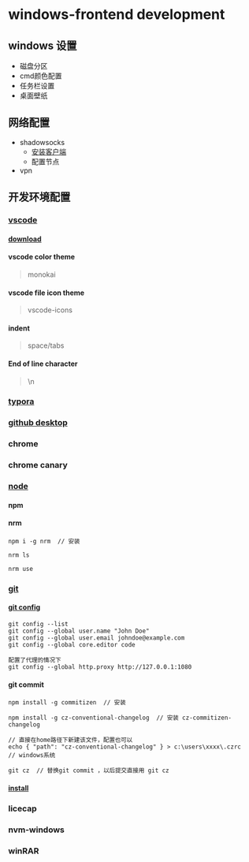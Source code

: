 # windows-frontend development
## windows 设置

- 磁盘分区
- cmd颜色配置
- 任务栏设置
- 桌面壁纸

## 网络配置

- shadowsocks
  - [安装客户端](https://github.com/shadowsocks/shadowsocks-windows)
  - 配置节点
- vpn

## 开发环境配置

### [vscode](https://code.visualstudio.com/)

#### [download](https://code.visualstudio.com/)

#### vscode color theme

>  monokai

#### vscode file icon theme

> vscode-icons

#### indent

> space/tabs

#### End of line character

> \n 

### [typora](https://typora.io/)

### [github desktop](https://desktop.github.com/)

### chrome

### chrome canary

### [node](https://nodejs.org/zh-cn/download/package-manager/#windows)

####  npm

####  nrm

```shell
npm i -g nrm  // 安装
 
nrm ls 

nrm use 
```

### [git](https://git-scm.com/download/win)

#### [git config](https://git-scm.com/book/zh/v1/%E8%B5%B7%E6%AD%A5-%E5%88%9D%E6%AC%A1%E8%BF%90%E8%A1%8C-Git-%E5%89%8D%E7%9A%84%E9%85%8D%E7%BD%AE)

```shell
git config --list
git config --global user.name "John Doe"
git config --global user.email johndoe@example.com
git config --global core.editor code
```

```shell
配置了代理的情况下  
git config --global http.proxy http://127.0.0.1:1080
```

#### git commit

```shell
npm install -g commitizen  // 安装

npm install -g cz-conventional-changelog  // 安装 cz-commitizen-changelog

// 直接在home路径下新建该文件，配置也可以
echo { "path": "cz-conventional-changelog" } > c:\users\xxxx\.czrc   // windows系统

git cz  // 替换git commit ，以后提交直接用 git cz
```

#### [install](https://git-scm.com/download/win)

### licecap

### nvm-windows

### winRAR